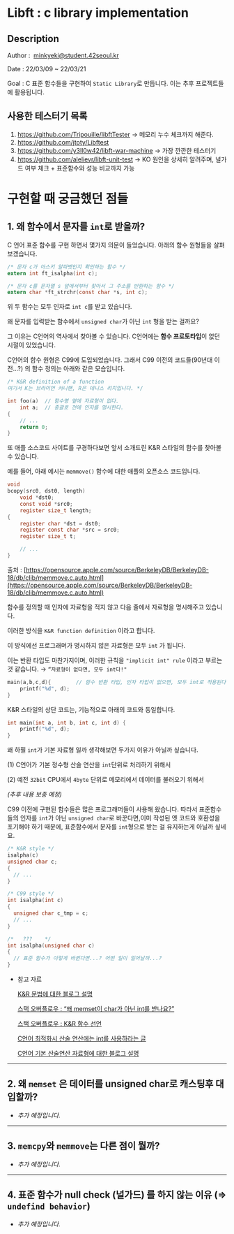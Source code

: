 # Libft : c library implementation

## Description

Author : 
[minkyeki@student.42seoul.kr](mailto:minkyeki@student.42seoul.kr)

Date : 
22/03/09 ~ 22/03/21

Goal : 
C 표준 함수들을 구현하여 `Static Library`로 만듭니다. 이는 추후 프로젝트들에 활용됩니다.

## 사용한 테스터기 목록

1. https://github.com/Tripouille/libftTester 
→ 메모리 누수 체크까지 해준다.
2. https://github.com/jtoty/Libftest
3. https://github.com/y3ll0w42/libft-war-machine
→ 가장 깐깐한 테스터기
4. https://github.com/alelievr/libft-unit-test
→ KO 원인을 상세히 알려주며, 널가드 여부 체크 + 표준함수와 성능 비교까지 가능

# 구현할 때 궁금했던 점들

## 1. 왜 함수에서 문자를 `int`로 받을까?

C 언어 표준 함수를 구현 하면서 몇가지 의문이 들었습니다.  아래의 함수 원형들을 살펴보겠습니다.

```c
/* 문자 c가 아스키 알파벳인지 확인하는 함수 */
extern int ft_isalpha(int c); 

/* 문자 c를 문자열 s 앞에서부터 찾아서 그 주소를 반환하는 함수 */
extern char *ft_strchr(const char *s, int c);

```

위 두 함수는 모두 인자로 `int c`를 받고 있습니다.  

왜 문자를 입력받는 함수에서  `unsigned char`가 아닌 `int` 형을 받는 걸까요?  

그 이유는 C언어의 역사에서 찾아볼 수 있습니다. C언어에는 **함수 프로토타입**이 없던 시절이 있었습니다.  

C언어의 함수 원형은 C99에 도입되었습니다.  그래서  C99 이전의 코드들(90년대 이전...?) 의 함수 정의는 아래와 같은 모습입니다.

```c
/* K&R definition of a function 
여기서 K는 브라이언 커니핸, R은 데니스 리치입니다. */

int foo(a)  // 함수명 옆에 자료형이 없다.
    int a;  // 중괄호 전에 인자를 명시한다.
{
    // ...
    return 0;
}
```

또 애플 소스코드 사이트를 구경하다보면 앞서 소개드린  K&R 스타일의 함수를 찾아볼 수 있습니다.  

예를 들어, 아래 예시는 `memmove()` 함수에 대한 애플의 오픈소스 코드입니다.  

```c
void
bcopy(src0, dst0, length)
	void *dst0;
	const void *src0;
	register size_t length;
{
	register char *dst = dst0;
	register const char *src = src0;
	register size_t t;

	// ...
}
```

출처 : [https://opensource.apple.com/source/BerkeleyDB/BerkeleyDB-18/db/clib/memmove.c.auto.html](https://opensource.apple.com/source/BerkeleyDB/BerkeleyDB-18/db/clib/memmove.c.auto.html)

함수를 정의할 때 인자에 자료형을 적지 않고 다음 줄에서 자료형을 명시해주고 있습니다.  

이러한 방식을 `K&R function definition` 이라고 합니다.  

이 방식에선 프로그래머가 명시하지 않은 자료형은 모두 `int` 가 됩니다.  

이는 반환 타입도 마찬가지이며, 이러한 규칙을  `"implicit int" rule` 이라고 부르는 것 같습니다. 
→ `“자료형이 없다면, 모두 int다!"`

```c
main(a,b,c,d){        // 함수 반환 타입, 인자 타입이 없으면, 모두 int로 적용된다.
    printf("%d", d);
}
```

K&R 스타일의 상단 코드는, 기능적으로 아래의 코드와 동일합니다.

```c
int main(int a, int b, int c, int d) {
    printf("%d", d);
}
```

왜 하필 `int`가 기본 자료형 일까  생각해보면 두가지 이유가 아닐까 싶습니다.

(1) C언어가 기본 정수형 산술 연산을 `int`단위로 처리하기 위해서

(2) 예전 `32bit` CPU에서 `4byte` 단위로 메모리에서 데이터를 불러오기 위해서

*(추후 내용 보충 예정)*

C99 이전에 구현된  함수들은  많은 프로그래머들이 사용해 왔습니다. 따라서 표준함수들의 인자를 `int`가 아닌 `unsigned char`로 바꾼다면,이미 작성된 옛 코드와 호환성을 포기해야 하기 때문에, 표준함수에서 문자를 `int`형으로 받는 걸 유지하는게 아닐까 싶네요.

```c
/* K&R style */
isalpha(c)
unsigned char c;
{
  // ...
}

/* C99 style */
int isalpha(int c)
{
  unsigned char c_tmp = c;
  // ...
} 

/*   ???    */
int isalpha(unsigned char c)
{
  // 표준 함수가 이렇게 바뀐다면...? 어떤 일이 일어날까...? 
}
```

- 참고 자료
    
    [K&R 문법에 대한 블로그 설명](https://jameshfisher.com/2016/11/27/c-k-and-r/)
    
    [스택 오버플로우 : “왜 memset이 char가 아닌 int를 받나요?”](https://stackoverflow.com/questions/5919735/why-does-memset-take-an-int-instead-of-a-char)
    
    [스택 오버플로우 : K&R 함수 선언](https://stackoverflow.com/questions/18421735/c-functions-declaration-in-kr)
    
    [C언어 최적화시 산술 연산에는 int를 사용하라는 글](https://widevery.tistory.com/4)
    
    [C언어 기본 산술연산 자료형에 대한 블로그 설명](https://widevery.tistory.com/4)
    

---

## 2. 왜 `memset` 은 데이터를 unsigned char로 캐스팅후 대입할까?

- *추가 예정입니다.*

---

## 3. `memcpy`와 `memmove`는 다른 점이 뭘까?

- *추가 예정입니다.*

---

## 4. 표준 함수가 null check (널가드) 를 하지 않는 이유 (⇒ `undefind behavior`)

- *추가 예정입니다.*